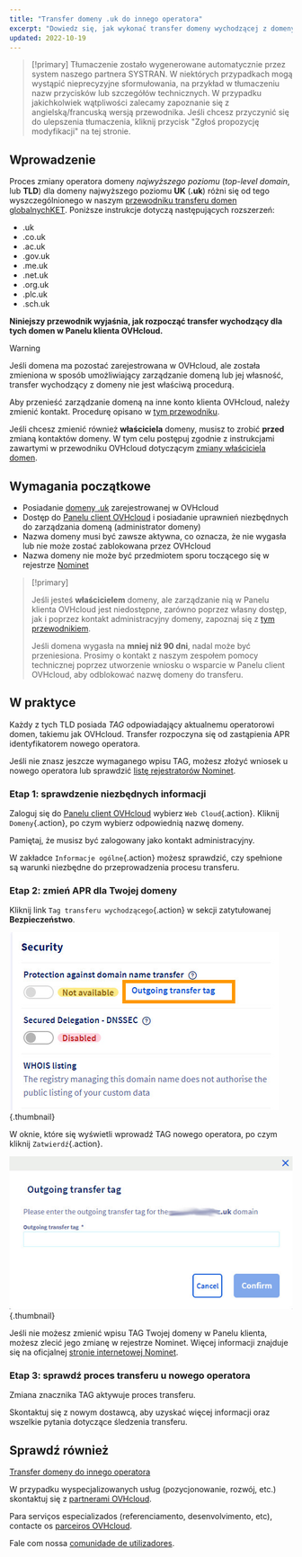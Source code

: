 ```yaml
---
title: "Transfer domeny .uk do innego operatora"
excerpt: "Dowiedz się, jak wykonać transfer domeny wychodzącej z domeny UK do innego operatora"
updated: 2022-10-19
---
```


> [!primary]
> Tłumaczenie zostało wygenerowane automatycznie przez system naszego partnera SYSTRAN. W niektórych przypadkach mogą wystąpić nieprecyzyjne sformułowania, na przykład w tłumaczeniu nazw przycisków lub szczegółów technicznych. W przypadku jakichkolwiek wątpliwości zalecamy zapoznanie się z angielską/francuską wersją przewodnika. Jeśli chcesz przyczynić się do ulepszenia tłumaczenia, kliknij przycisk "Zgłoś propozycję modyfikacji" na tej stronie.
> 

## Wprowadzenie

Proces zmiany operatora domeny *najwyższego poziomu* (*top-level domain*, lub **TLD**) dla domeny najwyższego poziomu **UK** (**.uk**) różni się od tego wyszczególnionego w naszym [przewodniku transferu domen globalnychKET](/pages/web_cloud/domains/transfer_outgoing_domain). Poniższe instrukcje dotyczą następujących rozszerzeń:

- .uk
- .co.uk
- .ac.uk
- .gov.uk
- .me.uk
- .net.uk
- .org.uk
- .plc.uk
- .sch.uk

**Niniejszy przewodnik wyjaśnia, jak rozpocząć transfer wychodzący dla tych domen w Panelu klienta OVHcloud.**

> [!warning]
>
> Jeśli domena ma pozostać zarejestrowana w OVHcloud, ale została zmieniona w sposób umożliwiający zarządzanie domeną lub jej własność, transfer wychodzący z domeny nie jest właściwą procedurą.
>
> Aby przenieść zarządzanie domeną na inne konto klienta OVHcloud, należy zmienić kontakt. Procedurę opisano w [tym przewodniku](/pages/account_and_service_management/account_information/managing_contacts).
>
> Jeśli chcesz zmienić również **właściciela** domeny, musisz to zrobić **przed** zmianą kontaktów domeny. W tym celu postępuj zgodnie z instrukcjami zawartymi w przewodniku OVHcloud dotyczącym [zmiany właściciela domen](/pages/web_cloud/domains/trade_domain).
>

## Wymagania początkowe

- Posiadanie [domeny .uk](/links/web/domains) zarejestrowanej w OVHcloud
- Dostęp do [Panelu client OVHcloud](/links/manager) i posiadanie uprawnień niezbędnych do zarządzania domeną (administrator domeny)
- Nazwa domeny musi być zawsze aktywna, co oznacza, że nie wygasła lub nie może zostać zablokowana przez OVHcloud
- Nazwa domeny nie może być przedmiotem sporu toczącego się w rejestrze [Nominet](https://www.nominet.uk/)

> [!primary]
>
> Jeśli jesteś **właścicielem** domeny, ale zarządzanie nią w Panelu klienta OVHcloud jest niedostępne, zarówno poprzez własny dostęp, jak i poprzez kontakt administracyjny domeny, zapoznaj się z [tym przewodnikiem](/pages/account_and_service_management/account_information/managing_contacts#przypadek-wlasciciela-domeny).
>
> Jeśli domena wygasła na **mniej niż 90 dni**, nadal może być przeniesiona. Prosimy o kontakt z naszym zespołem pomocy technicznej poprzez utworzenie wniosku o wsparcie w Panelu client OVHcloud, aby odblokować nazwę domeny do transferu.
>

## W praktyce

Każdy z tych TLD posiada *TAG* odpowiadający aktualnemu operatorowi domen, takiemu jak OVHcloud. Transfer rozpoczyna się od zastąpienia APR identyfikatorem nowego operatora.

Jeśli nie znasz jeszcze wymaganego wpisu TAG, możesz złożyć wniosek u nowego operatora lub sprawdzić [listę rejestratorów Nominet](https://registrars.nominet.uk/uk-namespace/registrar-agreement/list-of-registrars/).

### Etap 1: sprawdzenie niezbędnych informacji

Zaloguj się do [Panelu client OVHcloud](/links/manager) wybierz `Web Cloud`{.action}. Kliknij `Domeny`{.action}, po czym wybierz odpowiednią nazwę domeny.

Pamiętaj, że musisz być zalogowany jako kontakt administracyjny.

W zakładce `Informacje ogólne`{.action} możesz sprawdzić, czy spełnione są warunki niezbędne do przeprowadzenia procesu transferu.

### Etap 2: zmień APR dla Twojej domeny

Kliknij link `Tag transferu wychodzącego`{.action} w sekcji zatytułowanej **Bezpieczeństwo**.

![transfer wychodzący](/pages/assets/screens/control_panel/product-selection/web-cloud/domain-dns/general-information/outgoing-transfer-tag.jpg){.thumbnail}

W oknie, które się wyświetli wprowadź TAG nowego operatora, po czym kliknij `Zatwierdź`{.action}.

![transfer wychodzący](/pages/assets/screens/control_panel/product-selection/web-cloud/domain-dns/general-information/outgoing-transfer-tag-confirmation.jpg){.thumbnail}

Jeśli nie możesz zmienić wpisu TAG Twojej domeny w Panelu klienta, możesz zlecić jego zmianę w rejestrze Nominet. Więcej informacji znajduje się na oficjalnej [stronie internetowej Nominet](https://www.nominet.uk/domain-support/).

### Etap 3: sprawdź proces transferu u nowego operatora

Zmiana znacznika TAG aktywuje proces transferu.

Skontaktuj się z nowym dostawcą, aby uzyskać więcej informacji oraz wszelkie pytania dotyczące śledzenia transferu.

## Sprawdź również

[Transfer domeny do innego operatora](/pages/web_cloud/domains/transfer_outgoing_domain)

W przypadku wyspecjalizowanych usług (pozycjonowanie, rozwój, etc.) skontaktuj się z [partnerami OVHcloud](/links/partner).

Para serviços especializados (referenciamento, desenvolvimento, etc), contacte os [parceiros OVHcloud](/links/partner).

Fale com nossa [comunidade de utilizadores](/links/community).